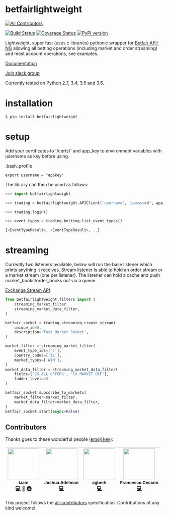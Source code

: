 # betfairlightweight
[![All Contributors](https://img.shields.io/badge/all_contributors-4-orange.svg?style=flat-square)](#contributors)

[![Build Status](https://travis-ci.org/liampauling/betfairlightweight.svg?branch=master)](https://travis-ci.org/liampauling/betfairlightweight) [![Coverage Status](https://coveralls.io/repos/github/liampauling/betfairlightweight/badge.svg?branch=master)](https://coveralls.io/github/liampauling/betfairlightweight?branch=master) [![PyPI version](https://badge.fury.io/py/betfairlightweight.svg)](https://pypi.python.org/pypi/betfairlightweight)

Lightweight, super fast (uses c libraries) pythonic wrapper for [Betfair API-NG](http://docs.developer.betfair.com/docs/display/1smk3cen4v3lu3yomq5qye0ni) allowing all betting operations (including market and order streaming) and most account operations, see examples.

[Documentation](https://github.com/liampauling/betfairlightweight/wiki)

[Join slack group](https://betfairlightweight.herokuapp.com)

Currently tested on Python 2.7, 3.4, 3.5 and 3.6.

# installation

```
$ pip install betfairlightweight
```

# setup

Add your certificates to '/certs/' and app_key to environment variables with username as key before using.

.bash_profile
```
export username = "appkey"
```

The library can then be used as follows:

```python
>>> import betfairlightweight

>>> trading = betfairlightweight.APIClient('username', 'password', app_key='app_key')

>>> trading.login()
```


```python
>>> event_types = trading.betting.list_event_types()

[<EventTypeResult>, <EventTypeResult>, ..]
```


# streaming

Currently two listeners available, below will run the base listener which prints anything it receives. Stream listener is able to hold an order stream or a market stream (one per listener). The listener can hold a cache and push market_books/order_books out via a queue.

[Exchange Stream API](http://docs.developer.betfair.com/docs/display/1smk3cen4v3lu3yomq5qye0ni/Exchange+Stream+API)

```python
from betfairlightweight.filters import (
    streaming_market_filter,
    streaming_market_data_filter,
)

betfair_socket = trading.streaming.create_stream(
    unique_id=0,
    description='Test Market Socket',
)

market_filter = streaming_market_filter(
    event_type_ids=['7'],
    country_codes=['IE'],
    market_types=['WIN'],
)
market_data_filter = streaming_market_data_filter(
    fields=['EX_ALL_OFFERS', 'EX_MARKET_DEF'],
    ladder_levels=3
)

betfair_socket.subscribe_to_markets(
    market_filter=market_filter,
    market_data_filter=market_data_filter,
)
betfair_socket.start(async=False)
```

## Contributors

Thanks goes to these wonderful people ([emoji key](https://github.com/kentcdodds/all-contributors#emoji-key)):

<!-- ALL-CONTRIBUTORS-LIST:START - Do not remove or modify this section -->
| [<img src="https://avatars0.githubusercontent.com/u/12016537?v=3" width="100px;"/><br /><sub>Liam</sub>](https://github.com/liampauling)<br />[💻](https://github.com/liampauling/betfairlightweight/commits?author=liampauling "Code") [📖](https://github.com/liampauling/betfairlightweight/commits?author=liampauling "Documentation") [🚇](#infra-liampauling "Infrastructure (Hosting, Build-Tools, etc)") | [<img src="https://avatars3.githubusercontent.com/u/589279?v=3" width="100px;"/><br /><sub>Joshua Adelman</sub>](https://github.com/synapticarbors)<br />[💻](https://github.com/liampauling/betfairlightweight/commits?author=synapticarbors "Code") | [<img src="https://avatars0.githubusercontent.com/u/18031339?v=3" width="100px;"/><br /><sub>agberk</sub>](https://github.com/agberk)<br />[💻](https://github.com/liampauling/betfairlightweight/commits?author=agberk "Code") | [<img src="https://avatars2.githubusercontent.com/u/282580?v=3" width="100px;"/><br /><sub>Francesco Ceccon</sub>](https://github.com/fracek)<br />[💻](https://github.com/liampauling/betfairlightweight/commits?author=fracek "Code") |
| :---: | :---: | :---: | :---: |
<!-- ALL-CONTRIBUTORS-LIST:END -->

This project follows the [all-contributors](https://github.com/kentcdodds/all-contributors) specification. Contributions of any kind welcome!